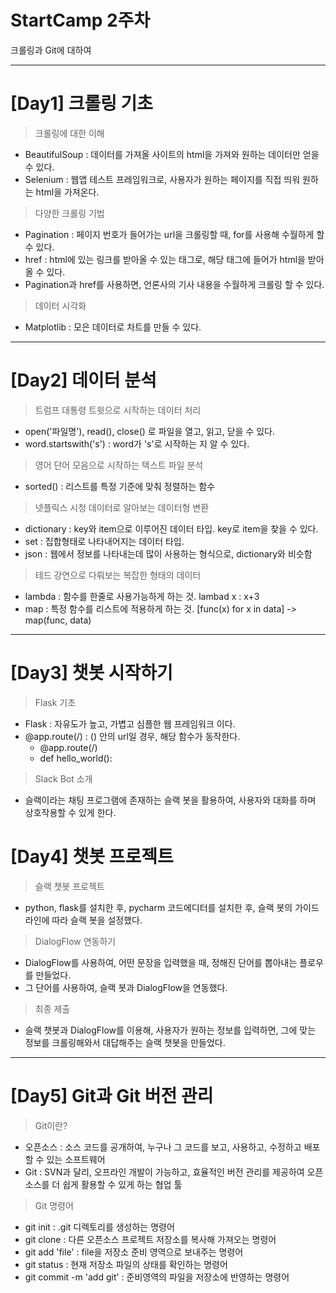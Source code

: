 # StartCamp 2주차
크롤링과 Git에 대하여

---
# [Day1] 크롤링 기초
> 크롤링에 대한 이해
* BeautifulSoup : 데이터를 가져올 사이트의 html을 가져와 원하는 데이터만 얻을 수 있다.
* Selenium : 웹앱 테스트 프레임워크로, 사용자가 원하는 페이지를 직접 띄워 원하는 html을 가져온다.
> 다양한 크롤링 기법
* Pagination : 페이지 번호가 들어가는 url을 크롤링할 때, for를 사용해 수월하게 할 수 있다.
* href : html에 있는 링크를 받아올 수 있는 태그로, 해당 태그에 들어가 html을 받아올 수 있다.
* Pagination과 href를 사용하면, 언론사의 기사 내용을 수월하게 크롤링 할 수 있다.
> 데이터 시각화
* Matplotlib : 모은 데이터로 차트를 만들 수 있다.
---

# [Day2] 데이터 분석
> 트럼프 대통령 트윗으로 시작하는 데이터 처리
* open('파일명'), read(), close() 로 파일을 열고, 읽고, 닫을 수 있다.
* word.startswith('s') : word가 's'로 시작하는 지 알 수 있다.
> 영어 단어 모음으로 시작하는 텍스트 파일 분석
* sorted() : 리스트를 특정 기준에 맞춰 정렬하는 함수
> 넷플릭스 시청 데이터로 알아보는 데이터형 변환
* dictionary : key와 item으로 이루어진 데이터 타입. key로 item을 찾을 수 있다.
* set : 집합형태로 나타내어지는 데이터 타입.
* json : 웹에서 정보를 나타내는데 많이 사용하는 형식으로, dictionary와 비슷함
> 테드 강연으로 다뤄보는 복잡한 형태의 데이터
* lambda : 함수를 한줄로 사용가능하게 하는 것. lambad x : x+3
* map : 특정 함수를 리스트에 적용하게 하는 것. [func(x) for x in data] -> map(func, data)

---
# [Day3] 챗봇 시작하기
> Flask 기초
* Flask : 자유도가 높고, 가볍고 심플한 웹 프레임워크 이다.
* @app.route(/) : () 안의 url일 경우, 해당 함수가 동작한다.
    * @app.route(/)
    * def hello_world():
> Slack Bot 소개
* 슬랙이라는 채팅 프로그램에 존재하는 슬랙 봇을 활용하여, 사용자와 대화를 하며 상호작용할 수 있게 한다.

# [Day4] 챗봇 프로젝트
> 슬랙 챗봇 프로젝트
* python, flask를 설치한 후, pycharm 코드에디터를 설치한 후, 슬랙 봇의 가이드라인에 따라
    슬랙 봇을 설정했다.
> DialogFlow 연동하기
* DialogFlow를 사용하여, 어떤 문장을 입력했을 때, 정해진 단어를 뽑아내는 플로우를 만들었다.
* 그 단어를 사용하여, 슬랙 봇과 DialogFlow을 연동했다.
> 최종 제출
* 슬랙 챗봇과 DialogFlow를 이용해, 사용자가 원하는 정보를 입력하면, 그에 맞는 정보를 크롤링해와서 대답해주는 슬랙 챗봇을 만들었다.
---
# [Day5] Git과 Git 버전 관리
> Git이란?
* 오픈소스 : 소스 코드를 공개하여, 누구나 그 코드를 보고, 사용하고, 수정하고 배포할 수 있는 소프트웨어
* Git : SVN과 달리, 오프라인 개발이 가능하고, 효율적인 버전 관리를 제공하여 오픈소스를 더 쉽게 활용할 수 있게 하는 협업 툴
> Git 명령어
* git init : .git 디렉토리를 생성하는 명령어
* git clone : 다른 오픈소스 프로젝트 저장소를 복사해 가져오는 명령어
* git add 'file' : file을 저장소 준비 영역으로 보내주는 명령어
* git status : 현재 저장소 파일의 상태를 확인하는 명령어
* git commit -m 'add git' : 준비영역의 파일을 저장소에 반영하는 명령어
 
